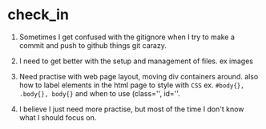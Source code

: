 # check_in

1. Sometimes I get confused with the gitignore when I try to make a commit and push to github things git carazy.

2. I need to get better with the setup and management of files. ex images

3. Need practise with web page layout, moving div containers around. also how to label elements in the html page to style with `CSS` ex. `#body{}, .body{}, body{}` and when to use (class='', id=''.

4. I believe I just need more practise, but most of the time I don't know what I should focus on. 